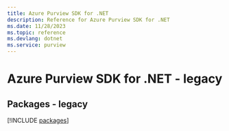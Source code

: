 ```yaml
---
title: Azure Purview SDK for .NET
description: Reference for Azure Purview SDK for .NET
ms.date: 11/28/2023
ms.topic: reference
ms.devlang: dotnet
ms.service: purview
---
```

# Azure Purview SDK for .NET - legacy
## Packages - legacy
[!INCLUDE [packages](purview-index.md)]
